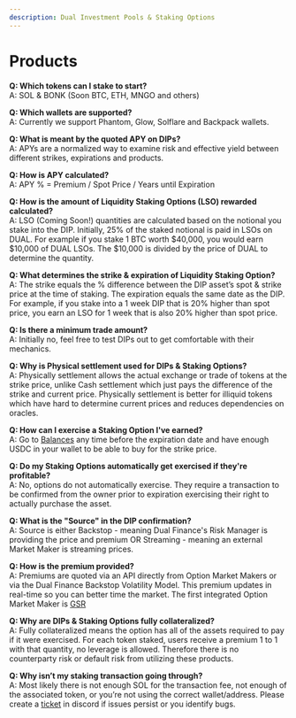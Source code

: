 ```yaml
---
description: Dual Investment Pools & Staking Options
---
```


# Products

**Q: Which tokens can I stake to start?** \
A: SOL & BONK (Soon BTC, ETH, MNGO and others)

**Q: Which wallets are supported?** \
A: Currently we support Phantom, Glow, Solflare and Backpack wallets.

**Q: What is meant by the quoted APY on DIPs?** \
A: APYs are a normalized way to examine risk and effective yield between different strikes, expirations and products.

**Q: How is APY calculated?** \
A: APY % = Premium / Spot Price / Years until Expiration

**Q: How is the amount of Liquidity Staking Options (LSO) rewarded calculated?** \
A: LSO (Coming Soon!) quantities are calculated based on the notional you stake into the DIP. Initially, 25% of the staked notional is paid in LSOs on DUAL. For example if you stake 1 BTC worth $40,000, you would earn $10,000 of DUAL LSOs. The $10,000 is divided by the price of DUAL to determine the quantity.

**Q: What determines the strike & expiration of Liquidity Staking Option?** \
A: The strike equals the % difference between the DIP asset’s spot & strike price at the time of staking. The expiration equals the same date as the DIP. For example, if you stake into a 1 week DIP that is 20% higher than spot price, you earn an LSO for 1 week that is also 20% higher than spot price.

**Q: Is there a minimum trade amount?** \
A: Initially no, feel free to test DIPs out to get comfortable with their mechanics.

**Q: Why is Physical settlement used for DIPs & Staking Options?**\
A: Physically settlement allows the actual exchange or trade of tokens at the strike price, unlike Cash settlement which just pays the difference of the strike and current price. Physically settlement is better for illiquid tokens which have hard to determine current prices and reduces dependencies on oracles.

**Q: How can I exercise a Staking Option I've earned?**\
A: Go to [Balances](https://beta.dual.finance/balance) any time before the expiration date and have enough USDC in your wallet to be able to buy for the strike price.&#x20;

**Q: Do my Staking Options automatically get exercised if they're profitable?**\
A: No, options do not automatically exercise. They require a transaction to be confirmed from the owner prior to expiration exercising their right to actually purchase the asset.

**Q: What is the "Source" in the DIP confirmation?**\
A: Source is either Backstop - meaning Dual Finance's Risk Manager is providing the price and premium OR Streaming - meaning an external Market Maker is streaming prices.

**Q: How is the premium provided?** \
A: Premiums are quoted via an API directly from Option Market Makers or via the Dual Finance Backstop Volatility Model. This premium updates in real-time so you can better time the market. The first integrated Option Market Maker is [GSR](https://www.gsr.io/)&#x20;

**Q: Why are DIPs & Staking Options fully collateralized?** \
A: Fully collateralized means the option has all of the assets required to pay if it were exercised. For each token staked, users receive a premium 1 to 1 with that quantity, no leverage is allowed. Therefore there is no counterparty risk or default risk from utilizing these products.

**Q: Why isn’t my staking transaction going through?** \
A: Most likely there is not enough SOL for the transaction fee, not enough of the associated token, or you’re not using the correct wallet/address. Please create a [ticket](https://discord.com/channels/937797334048325673/1070906120622854154) in discord if issues persist or you identify bugs.
